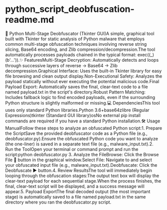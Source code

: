# python_script_deobfuscation-readme.md
🐍 Python Multi-Stage Deobfuscator (Tkinter GUI)A simple, graphical tool built with Tkinter for static analysis of Python malware that employs common multi-stage obfuscation techniques involving reverse string slicing, Base64 encoding, and Zlib compression/decompression.The tool automatically processes payloads chained in the typical format: exec((_)(b'...')).✨ FeaturesMulti-Stage Decryption: Automatically detects and loops through successive layers of reverse -> Base64 -> Zlib decompression.Graphical Interface: Uses the built-in Tkinter library for easy file browsing and clean output display.Non-Executional Safety: Analyzes the payload statically without ever executing the potential malicious code.Final Payload Export: Automatically saves the final, clear-text code to a file named payload.txt in the script's directory.Robust Pattern Matching: Includes fallback logic to find encoded payloads, even if the surrounding Python structure is slightly malformed or missing.💻 DependenciesThis tool uses only standard Python libraries.Python 3.6+base64zlibre (Regular Expressions)tkinter (Standard GUI library)osNo external pip install commands are required if you have a standard Python installation.🛠️ Usage ManualFollow these steps to analyze an obfuscated Python script:1. Prepare the ScriptSave the provided deobfuscator code as a Python file (e.g., deobfuscator.py).Ensure the obfuscated Python code you want to analyze (the one-liner) is saved in a separate text file (e.g., malware_input.txt).2. Run the ToolOpen your terminal or command prompt and run the script:python deobfuscator.py
3. Analyze the FileBrowse: Click the Browse File 📂 button in the graphical window.Select File: Navigate to and select your obfuscated input file (e.g., malware_input.txt).Deobfuscate: Click the Deobfuscate ▶️ button.4. Review ResultsThe tool will immediately begin looping through the obfuscation stages:The output text box will display the clear-text payload for each sequential stage.When the process finishes, the final, clear-text script will be displayed, and a success message will appear.5. Payload ExportThe final decoded output (the most important stage) is automatically saved to a file named payload.txt in the same directory where you ran the deobfuscator.py script.
